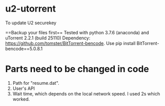 # u2-utorrent
To update U2 securekey

==Backup your files first==
Tested with python 3.7.6 (anaconda) and uTorrent 2.2.1 (build 25110)
Dependency: https://github.com/tomster/BitTorrent-bencode. Use pip install BitTorrent-bencode==5.0.8.1

# Parts need to be changed in code
1. Path for "resume.dat".
2. User's API
3. Wait time, which depends on the local network speed. I used 2s which worked.
